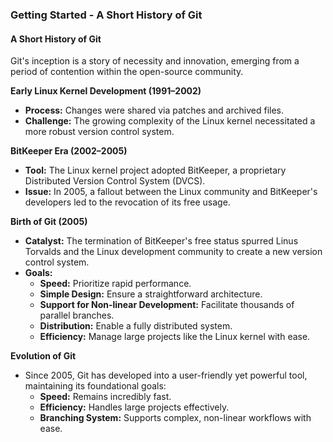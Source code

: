 ### Getting Started - A Short History of Git

#### A Short History of Git

Git's inception is a story of necessity and innovation, emerging from a period of contention within the open-source community.

**Early Linux Kernel Development (1991–2002)**
- **Process:** Changes were shared via patches and archived files.
- **Challenge:** The growing complexity of the Linux kernel necessitated a more robust version control system.

**BitKeeper Era (2002–2005)**
- **Tool:** The Linux kernel project adopted BitKeeper, a proprietary Distributed Version Control System (DVCS).
- **Issue:** In 2005, a fallout between the Linux community and BitKeeper's developers led to the revocation of its free usage.

**Birth of Git (2005)**
- **Catalyst:** The termination of BitKeeper's free status spurred Linus Torvalds and the Linux development community to create a new version control system.
- **Goals:**
  - **Speed:** Prioritize rapid performance.
  - **Simple Design:** Ensure a straightforward architecture.
  - **Support for Non-linear Development:** Facilitate thousands of parallel branches.
  - **Distribution:** Enable a fully distributed system.
  - **Efficiency:** Manage large projects like the Linux kernel with ease.

**Evolution of Git**
- Since 2005, Git has developed into a user-friendly yet powerful tool, maintaining its foundational goals:
  - **Speed:** Remains incredibly fast.
  - **Efficiency:** Handles large projects effectively.
  - **Branching System:** Supports complex, non-linear workflows with ease.